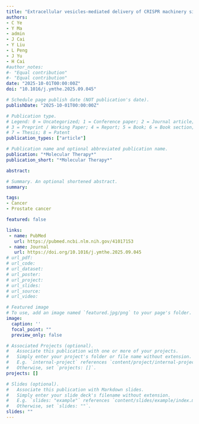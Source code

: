 ```yaml
---
title: "Extracellular vesicles-mediated delivery of CRISPR machinery silences androgen receptor in castration-resistant prostate cancer cells"
authors:
- C Ye
- Y Ma
- admin
- J Cai
- Y Liu
- L Peng
- J Yu
- H Cai
#author_notes:
#- "Equal contribution"
#- "Equal contribution"
date: "2025-10-01T00:00:00Z"
doi: "10.1016/j.ymthe.2025.09.045"

# Schedule page publish date (NOT publication's date).
publishDate: "2025-10-01T00:00:00Z"

# Publication type.
# Legend: 0 = Uncategorized; 1 = Conference paper; 2 = Journal article;
# 3 = Preprint / Working Paper; 4 = Report; 5 = Book; 6 = Book section;
# 7 = Thesis; 8 = Patent
publication_types: ["article"]

# Publication name and optional abbreviated publication name.
publication: "*Molecular Therapy*"
publication_short: "*Molecular Therapy*"

abstract: 

# Summary. An optional shortened abstract.
summary: 

tags:
- Cancer
- Prostate cancer

featured: false

links:
 - name: PubMed
   url: https://pubmed.ncbi.nlm.nih.gov/41017153
 - name: Journal
   url: https://doi.org/10.1016/j.ymthe.2025.09.045
# url_pdf: 
# url_code: 
# url_dataset: 
# url_poster: 
# url_project: 
# url_slides: 
# url_source: 
# url_video: 

# Featured image
# To use, add an image named `featured.jpg/png` to your page's folder. 
image:
  caption: ''
  focal_point: ""
  preview_only: false

# Associated Projects (optional).
#   Associate this publication with one or more of your projects.
#   Simply enter your project's folder or file name without extension.
#   E.g. `internal-project` references `content/project/internal-project/index.md`.
#   Otherwise, set `projects: []`.
projects: []

# Slides (optional).
#   Associate this publication with Markdown slides.
#   Simply enter your slide deck's filename without extension.
#   E.g. `slides: "example"` references `content/slides/example/index.md`.
#   Otherwise, set `slides: ""`.
slides: ""
---
```

